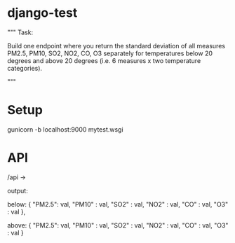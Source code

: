 # django-test

"""
Task:

Build one endpoint where you return the standard deviation of all measures
PM2.5, PM10, SO2, NO2, CO, O3 separately for temperatures below 
20 degrees and above 20 degrees (i.e. 6 measures x two temperature categories).

"""

# Setup

gunicorn -b localhost:9000 mytest.wsgi

# API

/api -> 

output:

below: {
	"PM2.5": val, 
	"PM10" : val, 
	"SO2"  : val, 
	"NO2"  : val, 
	"CO"   : val, 
	"O3"   : val
},

above: {
	"PM2.5": val, 
	"PM10" : val, 
	"SO2"  : val, 
	"NO2"  : val, 
	"CO"   : val, 
	"O3"   : val
}